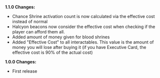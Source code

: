 **1.1.0 Changes:**

* Chance Shrine activation count is now calculated via the effective cost instead of normal
* Halcyon beacons now consider the effective cost when checking if the player can afford them all.
* Added amount of money given for blood shrines
* Added "Effective Cost" to all interactables. This value is the amount of money you will lose after buying it (if you have Executive Card, the effective cost is 90% of the actual cost)

**1.0.0 Changes:**

* First release